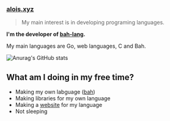 ### [alois.xyz](https://alois.xyz)

<!--
**ithirzty/ithirzty** is a ✨ _special_ ✨ repository because its `README.md` (this file) appears on your GitHub profile.
-->

> My main interest is in developing programing languages.

**I'm the developer of [bah-lang](https://bah-lang.xyz).**

My main languages are Go, web languages, C and Bah.

![Anurag's GitHub stats](https://github-readme-stats.vercel.app/api?username=ithirzty&hide=contribs,prs)


## What am I doing in my free time?
- Making my own labguage ([bah](https://github.com/ithirzty/bah))
- Making libraries for my own language
- Making a [website](https://bah-lang.xyz) for my language
- Not sleeping
